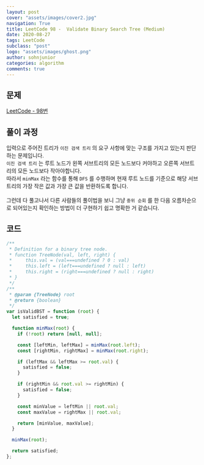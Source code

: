 ```yaml
---
layout: post
cover: "assets/images/cover2.jpg"
navigation: True
title: LeetCode 98 -  Validate Binary Search Tree (Medium)
date: 2020-08-27
tags: LeetCode
subclass: "post"
logo: "assets/images/ghost.png"
author: sohnjunior
categories: algorithm
comments: true
---
```


## 문제

[LeetCode - 98번](https://leetcode.com/problems/validate-binary-search-tree/)

## 풀이 과정

입력으로 주어진 트리가 `이진 검색 트리` 의 요구 사항에 맞는 구조를 가지고 있는지 판단하는 문제입니다. <br>
`이진 검색 트리` 는 루트 노드가 왼쪽 서브트리의 모든 노드보다 커야하고 오른쪽 서브트리의 모든 노드보다 작아야합니다. <br>
따라서 `minMax` 라는 함수를 통해 `DFS` 를 수행하며 현재 루트 노드를 기준으로 해당 서브트리의 가장 작은 값과 가장 큰 값을 반환하도록 합니다. <br><br>
그런데 다 풀고나서 다른 사람들의 풀이법을 보니 그냥 `중위 순회` 를 한 다음 오름차순으로 되어있는지 확인하는 방법이 더 구현하기 쉽고 명확한 거 같습니다. <br>

## 코드

```javascript
/**
 * Definition for a binary tree node.
 * function TreeNode(val, left, right) {
 *     this.val = (val===undefined ? 0 : val)
 *     this.left = (left===undefined ? null : left)
 *     this.right = (right===undefined ? null : right)
 * }
 */
/**
 * @param {TreeNode} root
 * @return {boolean}
 */
var isValidBST = function (root) {
  let satisfied = true;

  function minMax(root) {
    if (!root) return [null, null];

    const [leftMin, leftMax] = minMax(root.left);
    const [rightMin, rightMax] = minMax(root.right);

    if (leftMax && leftMax >= root.val) {
      satisfied = false;
    }

    if (rightMin && root.val >= rightMin) {
      satisfied = false;
    }

    const minValue = leftMin || root.val;
    const maxValue = rightMax || root.val;

    return [minValue, maxValue];
  }

  minMax(root);

  return satisfied;
};
```
